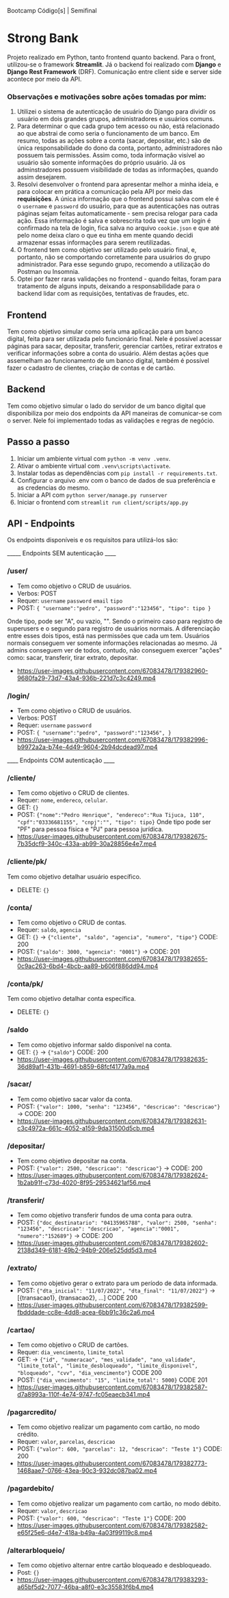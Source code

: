 Bootcamp Código[s] | Semifinal

# Strong Bank

Projeto realizado em Python, tanto frontend quanto backend. Para o front, utilizou-se o framework **Streamlit**. Já o backend foi realizado com **Django** e **Django Rest Framework** (DRF). Comunicação entre client side e server side acontece por meio da API.

### Observações e motivações sobre ações tomadas por mim:
1. Utilizei o sistema de autenticação de usuário do Django para dividir os usuário em dois grandes grupos, administradores e usuários comuns.
2. Para determinar o que cada grupo tem acesso ou não, está relacionado ao que abstrai de como seria o funcionamento de um banco. Em resumo, todas as ações sobre a conta (sacar, depositar, etc.) são de única responsabilidade do dono da conta, portanto, administradores não possuem tais permissões. Assim como, toda informação visível ao usuário são somente informações do próprio usuário. Já os adminstradores possuem visibilidade de todas as informações, quando assim desejarem.
3. Resolvi desenvolver o frontend para apresentar melhor a minha ideia, e para colocar em prática a comunicação pela API por meio das **requisições**. A única informação que o frontend possui salva com ele é o `username` e `password` do usuário, para que as autenticações nas outras páginas sejam feitas automaticamente - sem precisa relogar para cada ação. Essa informação é salva e sobrescrita toda vez que um login é confirmado na tela de login, fica salva no arquivo `cookie.json` e que até pelo nome deixa claro o que eu tinha em mente quando decidi armazenar essas informações para serem reutilizadas.
4. O frontend tem como objetivo ser utilizado pelo usuário final, e, portanto, não se comportando corretamente para usuários do grupo administrador. Para esse segundo grupo, recomendo a utilização do Postman ou Insomnia.
5. Optei por fazer raras validações no frontend - quando feitas, foram para tratamento de alguns inputs, deixando a responsabilidade para o backend lidar com as requisições, tentativas de fraudes, etc.

## Frontend
Tem como objetivo simular como seria uma aplicação para um banco digital, feita para ser utilizada pelo funcionário final. Nele é possível acessar páginas para sacar, depositar, transferir, gerenciar cartões, retirar extratos e verificar informações sobre a conta do usuário. Além destas ações que assemelham ao funcionamento de um banco digital, também é possível fazer o cadastro de clientes, criação de contas e de cartão.


## Backend 
Tem como objetivo simular o lado do servidor de um banco digital que disponibiliza por meio dos endpoints da API maneiras de comunicar-se com o server.
Nele foi implementado todas as validações e regras de negócio.

## Passo a passo
1. Iniciar um ambiente virtual com `python -m venv .venv`.
2. Ativar o ambiente virtual com `.venv\scripts\activate`.
3. Instalar todas as dependências com `pip install -r requirements.txt`.
4. Configurar o arquivo .env com o banco de dados de sua preferência e as credencias do mesmo.
5. Iniciar a API com `python server/manage.py runserver`
6. Iniciar o frontend com `streamlit run client/scripts/app.py`

## API - Endpoints
Os endpoints disponíveis e os requisitos para utilizá-los são:

_____ Endpoints SEM autenticação ____
### /user/
* Tem como objetivo o CRUD de usuários.
* Verbos: POST
* Requer: `username` `password` `email` `tipo`
* POST: 
`{
"username":"pedro",
"password":"123456",
"tipo": tipo
}`

Onde tipo, pode ser "A", ou vazio, "". Sendo o primeiro caso para registro de superusers e o segundo para registro de usuários normais. A diferenciação entre esses dois tipos, está nas permissões que cada um tem. Usuários normais conseguem ver somente informações relacionadas ao mesmo. Já admins conseguem ver de todos, contudo, não conseguem exercer "ações" como: sacar, transferir, tirar extrato, depositar.

* https://user-images.githubusercontent.com/67083478/179382960-9680fa29-73d7-43a4-936b-221d7c3c4249.mp4

### /login/
* Tem como objetivo o CRUD de usuários.
* Verbos: POST
* Requer: `username` `password`
* POST: 
`{
"username":"pedro",
"password":"123456",
}`
* https://user-images.githubusercontent.com/67083478/179382996-b9972a2a-b74e-4d49-9604-2b94dcdead97.mp4



____ Endpoints COM autenticação ____

### /cliente/
* Tem como objetivo o CRUD de clientes.
* Requer: `nome`, `endereco`,  `celular`. 
* GET: `{}`
* POST: `{"nome":"Pedro Henrique", "endereco":"Rua Tijuca, 110", "cpf":"03336681155", "cnpj":"", "tipo": tipo}`
Onde tipo pode ser "PF" para pessoa física e "PJ" para pessoa jurídica.
* https://user-images.githubusercontent.com/67083478/179382675-7b35dcf9-340c-433a-ab99-30a28856e4e7.mp4

### /cliente/pk/
Tem como objetivo detalhar usuário específico.
* DELETE: `{}`


### /conta/
* Tem como objetivo o CRUD de contas.
* Requer: `saldo`, `agencia`
* GET: `{}` -> `{"cliente", "saldo", "agencia", "numero", "tipo"}` CODE: 200
* POST: `{"saldo": 3000, "agencia": "0001"}` -> CODE: 201
* https://user-images.githubusercontent.com/67083478/179382655-0c9ac263-6bd4-4bcb-aa89-b606f886dd94.mp4

### /conta/pk/
Tem como objetivo detalhar conta específica.
* DELETE: `{}`

### /saldo
* Tem como objetivo informar saldo disponível na conta.
* GET: `{}` -> `{"saldo"}` CODE: 200
* https://user-images.githubusercontent.com/67083478/179382635-36d89af1-431b-4691-b859-68fcf4177a9a.mp4

### /sacar/
* Tem como objetivo sacar valor da conta.
* POST: `{"valor": 1000, "senha": "123456", "descricao": "descricao"}` -> CODE: 200
* https://user-images.githubusercontent.com/67083478/179382631-c3c4972a-661c-4052-a159-9da31500d5cb.mp4

### /depositar/
* Tem como objetivo depositar na conta.
* POST: `{"valor": 2500, "descricao": "descricao"}` -> CODE: 200
* https://user-images.githubusercontent.com/67083478/179382624-1b2ab91f-c73d-4020-8f95-29534621af56.mp4

### /transferir/
* Tem como objetivo transferir fundos de uma conta para outra.
* POST: `{"doc_destinatario": "04135965788", "valor": 2500, "senha": "123456", "descricao": "descricao", "agencia":"0001", "numero":"152689"}` -> CODE: 200
* https://user-images.githubusercontent.com/67083478/179382602-2138d349-6181-49b2-94b9-206e525dd5d3.mp4

### /extrato/
* Tem como objetivo gerar o extrato para um período de data informada.
* POST: `{"dta_inicial": "11/07/2022", "dta_final": "11/07/2022"}` -> [{transacao1}, {transacao2}, ...] CODE 200
* https://user-images.githubusercontent.com/67083478/179382599-fbdddade-cc8e-4dd8-acea-6bb91c36c2a6.mp4


### /cartao/
* Tem como objetivo o CRUD de cartões.
* Requer: `dia_vencimento`, `limite_total`
* GET: -> `{"id", "numeracao", "mes_validade", "ano_validade", "limite_total", "limite_desbloqueado", "limite_disponivel", "bloqueado", "cvv", "dia_vencimento"}` CODE 200
* POST: `{"dia_vencimento": "15", "limite_total": 5000}` CODE 201
* https://user-images.githubusercontent.com/67083478/179382587-d7a8993a-110f-4e74-9747-fc05eaecb341.mp4

### /pagarcredito/
* Tem como objetivo realizar um pagamento com cartão, no modo crédito.
* Requer: `valor`, `parcelas`, `descricao`
* POST: `{"valor": 600, "parcelas": 12, "descricao": "Teste 1"}` CODE: 200
* https://user-images.githubusercontent.com/67083478/179382773-1468aae7-0766-43ea-90c3-932dc087ba02.mp4

### /pagardebito/
* Tem como objetivo realizar um pagamento com cartão, no modo débito.
* Requer: `valor`, `descricao`
* POST: `{"valor": 600, "descricao": "Teste 1"}` CODE: 200
* https://user-images.githubusercontent.com/67083478/179382582-e65f25e6-d4e7-418a-b49a-4a03f99119c8.mp4

### /alterarbloqueio/
* Tem como objetivo alternar entre cartão bloqueado e desbloqueado.
* Post: `{}`
* https://user-images.githubusercontent.com/67083478/179383293-a65bf5d2-7077-46ba-a8f0-e3c35583f6b4.mp4
